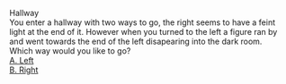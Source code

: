 Hallway  
  You enter a hallway with two ways to go, the right seems to have a feint light at the end of it. However when you turned to the left a figure ran by and went towards the end of the left disapearing into the dark room.  
    Which way would you like to go?    
  [A. Left](../Hallway/left.md)   
  [B. Right](../Hallway/right.md)    